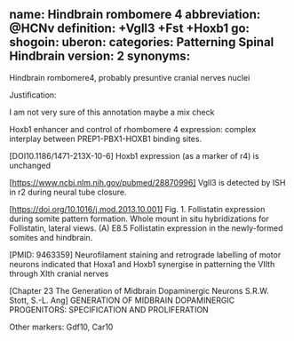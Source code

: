 name: Hindbrain rombomere 4 
abbreviation: @HCNv
definition: +Vgll3 +Fst +Hoxb1
go:
shogoin: 
uberon: 
categories: Patterning Spinal Hindbrain
version: 2
synonyms:
---

Hindbrain rombomere4, probably presuntive cranial nerves nuclei

Justification:

I am not very sure of this annotation maybe a mix check 


Hoxb1 enhancer and control of rhombomere 4 expression: complex interplay between PREP1-PBX1-HOXB1 binding sites.

[DOI10.1186/1471-213X-10-6] Hoxb1 expression (as a marker of r4) is unchanged


[https://www.ncbi.nlm.nih.gov/pubmed/28870996] Vgll3 is detected by ISH in r2 during neural tube closure. 

[https://doi.org/10.1016/j.mod.2013.10.001] Fig. 1. Follistatin expression during somite pattern formation. Whole mount in situ hybridizations for Follistatin, lateral views. (A) E8.5 Follistatin expression in the newly-formed somites and hindbrain.

[PMID: 9463359] Neurofilament staining and retrograde labelling of motor neurons indicated that Hoxa1 and Hoxb1 synergise in patterning the VIIth through XIth cranial nerves

[Chapter 23 The Generation of Midbrain Dopaminergic
Neurons S.R.W. Stott, S.-L. Ang] GENERATION OF MIDBRAIN DOPAMINERGIC PROGENITORS: SPECIFICATION AND PROLIFERATION 


Other markers:
Gdf10, Car10
